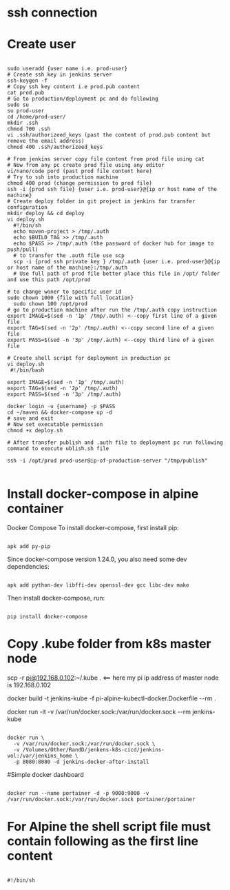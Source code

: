 # ssh connection
# Create user
<pre><code>
sudo useradd {user name i.e. prod-user}
# Create ssh key in jenkins server
ssh-keygen -f <any name i.e. prod then double return>
# Copy ssh key content i.e prod.pub content
cat prod.pub
# Go to production/deployment pc and do following
sudo su
su prod-user
cd /home/prod-user/
mkdir .ssh
chmod 700 .ssh
vi .ssh/authorizeed_keys (past the content of prod.pub content but remove the email address)
chmod 400 .ssh/authorizeed_keys

# From jenkins server copy file content from prod file using cat
# Now from any pc create prod file using any editor
vi/nano/code pord (past prod file content here)
# Try to ssh into production machine
chmod 400 prod (change permission to prod file)
ssh -i {prod ssh file} {user i.e. prod-user}@{ip or host name of the machine}
# Create deploy folder in git project in jenkins for transfer configuration
mkdir deploy && cd deploy
vi deploy.sh
  #!/bin/sh
  echo maven-project > /tmp/.auth
  echo $BUILD_TAG >> /tmp/.auth
  echo $PASS >> /tmp/.auth (the password of docker hub for image to push/pull)
  # to transfer the .auth file use scp
  scp -i {prod ssh private key } /tmp/.auth {user i.e. prod-user}@{ip or host name of the machine}:/tmp/.auth
  # Use full path of prod file better place this file in /opt/ folder and use this path /opt/prod

# to change woner to specific user id
sudo chown 1000 {file with full location}
  sudo chown 100 /opt/prod
# go to production machine after run the /tmp/.auth copy instruction
export IMAGE=$(sed -n '1p' /tmp/.auth) <--copy first line of a given file
export TAG=$(sed -n '2p' /tmp/.auth) <--copy second line of a given file
export PASS=$(sed -n '3p' /tmp/.auth) <--copy third line of a given file

# Create shell script for deployment in production pc
vi deploy.sh
 #!/bin/bash
 
export IMAGE=$(sed -n '1p' /tmp/.auth)
export TAG=$(sed -n '2p' /tmp/.auth)
export PASS=$(sed -n '3p' /tmp/.auth)

docker login -u {username} -p $PASS
cd ~/maven && docker-compose up -d
# save and exit
# Now set executable permission
chmod +x deploy.sh

# After transfer publish and .auth file to deployment pc run following command to execute ublish.sh file

ssh -i /opt/prod prod-user@ip-of-production-server "/tmp/publish"

</pre></code>




# Install docker-compose in alpine container
Docker Compose
To install docker-compose, first install pip:
<pre><code>
apk add py-pip
</pre></code>

Since docker-compose version 1.24.0, you also need some dev dependencies:
<pre><code>
apk add python-dev libffi-dev openssl-dev gcc libc-dev make
</pre></code>

Then install docker-compose, run:
<pre><code>
pip install docker-compose
</pre></code>
# Copy .kube folder from k8s master node

scp -r pi@192.168.0.102:~/.kube . <== here my pi ip address of master node is 192.168.0.102

docker build -t jenkins-kube -f pi-alpine-kubectl-docker.Dockerfile --rm .

docker run -it -v /var/run/docker.sock:/var/run/docker.sock --rm jenkins-kube

<pre><code>
docker run \
  -v /var/run/docker.sock:/var/run/docker.sock \
  -v /Volumes/Other/RandD/jenkens-k8s-cicd/jenkins-vol:/var/jenkins_home \
  -p 8080:8080 -d jenkins-docker-after-install
</code></pre>

#Simple docker dashboard
<pre><code>
docker run --name portainer -d -p 9000:9000 -v /var/run/docker.sock:/var/run/docker.sock portainer/portainer
</code></pre>

# For Alpine the shell script file must contain following as the first line content
<pre><code>
#!/bin/sh
</pre></code>
